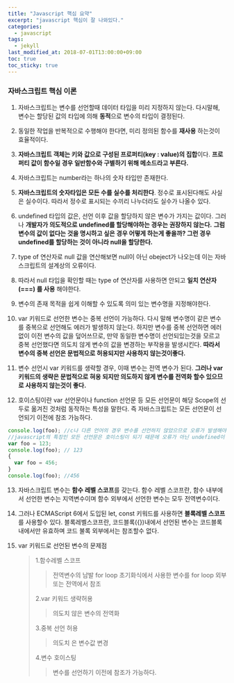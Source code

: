 ```yaml
---
title: "Javascript 핵심 요약"
excerpt: "javascript 핵심이 잘 나와있다."
categories:
  - javascript
tags:
  - jekyll
last_modified_at: 2018-07-01T13:00:00+09:00
toc: true
toc_sticky: true
---
```


### 자바스크립트 핵심 이론

1. 자바스크립트는 변수를 선언할때 데이터 타입을 미리 지정하지 않는다. 다시말해, 변수는 할당된 값의 타입에 의해 **동적**으로 변수의 타입이 결정된다.

2. 동일한 작업을 반복적으로 수행해야 한다면, 미리 정의된 함수를 **재사용** 하는것이 효율적이다.

3. **자바스크립트 객체는 키와 값으로 구성된 프로퍼티(key : value)의 집합**이다. **프로퍼티 값이 함수일 경우 일반함수와 구별하기 위해 메소드라고 부른다.**

4. 자바스크립트는 number라는 하나의 숫자 타입만 존재한다.

5. **자바스크립트의 숫자타입은 모든 수를 실수를 처리한다**. 정수로 표시된다해도 사실은 실수이다. 따라서 정수로 표시되는 수끼리 나누더라도 실수가 나올수 있다.

6. undefined 타입의 값은, 선언 이후 값을 할당하지 않은 변수가 가지는 값이다. 그러나 **개발자가 의도적으로 undefined를 할당해야하는 경우는 권장하지 않는다.** **그럼 변수의 값이 없다는 것을 명시하고 싶은 경우 어떻게 하는게 좋을까? 그런 경우 undefined를 할당하는 것이 아니라 null을 할당한다.**

7. type of 연산자로 null 값을 연산해보면 null이 아닌 obeject가 나오는데 이는 자바스크립트의 설계상의 오류이다.

8. 따라서 null 타입을 확인할 때는 type of 연산자를 사용하면 안되고 **일치 연산자(===) 를 사용** 해야한다.

9. 변수의 존재 목적을 쉽게 이해할 수 있도록 의미 있는 변수명을 지정해야한다.

10. var 키워드로 선언한 변수는 중복 선언이 가능하다. 다시 말해 변수명이 같은 변수를 중복으로 선언해도 에러가 발생하지 않는다.
    하지만 변수를 중복 선언하면 에러없이 이전 변수의 값을 덮어쓰므로, 만약 동일한 변수명이 선언되있는것을 모르고 중복 선언했다면 의도치 않게 변수의 값을 변경하는 부작용을 발생시킨다. **따라서 변수의 중복 선언은 문법적으로 허용되지만 사용하지 않는것이좋다.**

11. 변수 선언시 var 키워드를 생략할 경우, 이때 변수는 전역 변수가 된다. **그러나 var 키워드의 생략은 문법적으로 혀옹 되지만 의도하지 않게 변수를 전역화 할수 있으므로 사용하지 않는것이 좋다.**

12. 호이스팅이란 var 선언문이나 function 선언문 등 모든 선언문이 해당 Scope의 선두로 옮겨진 것처럼 동작하는 특성을 말한다.
    즉 자바스크립트는 모든 선언문이 선언되기 이전에 참조 가능하다.

```javascript
console.log(foo); //c나 다른 언어의 경우 변수를 선언하지 않았으므로 오류가 발생해야 정상이지만 javascript에서는 undefined
//javascript의 특징인 모든 선언문은 호이스팅이 되기 때문에 오류가 아닌 undefined이 정의되는것이다.
var foo = 123;
console.log(foo); // 123
{
  var foo = 456;
}
console.log(foo); //456
```

13. 자바스크립트 변수는 **함수 레벨 스코프**를 갖는다. 함수 레벨 스코프란, 함수 내부에서 선언한 변수는 지역변수이며 함수 외부에서 선언한 변수는 모두 전역변수이다.

14. 그러나 ECMAScript 6에서 도입된 let, const 키워드를 사용하면 **블록레벨 스코프**를 사용할수 있다. 블록레벨스코프란, 코드블록({})내에서 선언된 변수는 코드블록 내에서만 유효하며 코드 불록 외부에서는 참조할수 없다.

15. var 키워드로 선언된 변수의 문제점
    > 1.함수레벨 스코프
    >
    > > 전역변수의 남발
    > > for loop 초기화식에서 사용한 변수를 for loop 외부 또는 전역에서 참조
    >
    > 2.var 키워드 생략허용
    >
    > > 의도치 않은 변수의 전역화
    >
    > 3.중복 선언 허용
    >
    > > 의도치 은 변수값 변경
    >
    > 4.변수 호이스팅
    >
    > > 변수를 선언하기 이전에 참조가 가능하다.
